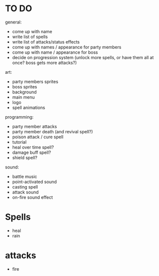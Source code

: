 # TO DO
general:
- come up with name
- write list of spells
- write list of attacks/status effects
- come up with names / appearance for party members
- come up with name / appearance for boss
- decide on progression system (unlock more spells, or have them all at once? boss gets more attacks?)

art:
- party members sprites
- boss sprites
- background
- main menu
- logo
- spell animations

programming:
- party member attacks
- party member death (and revival spell?)
- poison attack / cure spell
- tutorial
- heal over time spell?
- damage buff spell?
- shield spell?

sound:
- battle music
- point-activated sound
- casting spell
- attack sound
- on-fire sound effect

# Spells
- heal
- rain

# attacks
- fire
